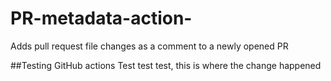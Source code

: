 # PR-metadata-action-
Adds pull request file changes as a comment to a newly opened PR 

##Testing GitHub actions
Test test test, this is where the change happened
